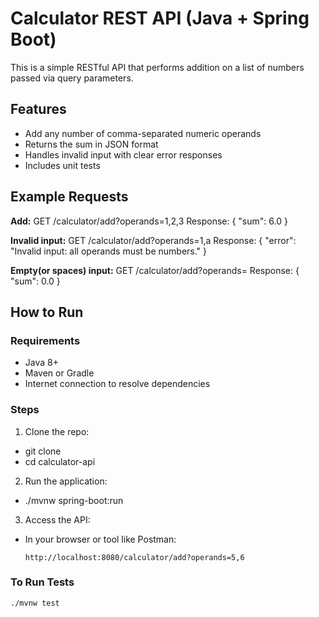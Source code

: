 # Calculator REST API (Java + Spring Boot)

This is a simple RESTful API that performs addition on a list of numbers passed via query parameters.

## Features

- Add any number of comma-separated numeric operands
- Returns the sum in JSON format
- Handles invalid input with clear error responses
- Includes unit tests

## Example Requests

**Add:**
GET /calculator/add?operands=1,2,3
Response: { "sum": 6.0 }

**Invalid input:**
GET /calculator/add?operands=1,a
Response: { "error": "Invalid input: all operands must be numbers." }

**Empty(or spaces) input:**
GET /calculator/add?operands=
Response: { "sum": 0.0 }

## How to Run

### Requirements
- Java 8+
- Maven or Gradle
- Internet connection to resolve dependencies

### Steps

1. Clone the repo:
- git clone
- cd calculator-api
2. Run the application:
- ./mvnw spring-boot:run
3. Access the API:
- In your browser or tool like Postman:
  ```
  http://localhost:8080/calculator/add?operands=5,6
  ```

### To Run Tests

```bash
./mvnw test